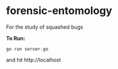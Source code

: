 # forensic-entomology
For the study of squashed bugs

**To Run:**

    go run server.go

and hit http://localhost

